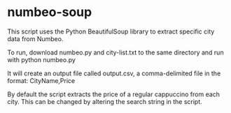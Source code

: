 # numbeo-soup
This script uses the Python BeautifulSoup library to extract specific city data from Numbeo.

To run, download numbeo.py and city-list.txt to the same directory and run with
python numbeo.py

It will create an output file called output.csv, a comma-delimited file in the format:
CityName,Price

By default the script extracts the price of a regular cappuccino from each city.  This can
be changed by altering the search string in the script.
